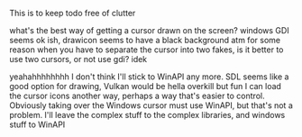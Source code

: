This is to keep todo free of clutter

what's the best way of getting a cursor drawn on the screen?
windows GDI seems ok ish, drawicon seems to have a black background atm for some reason
when you have to separate the cursor into two fakes, is it better to use two cursors, or not use gdi? idek


yeahahhhhhhhh I don't think I'll stick to WinAPI any more. SDL seems like a good option for drawing, Vulkan would be hella overkill but fun
I can load the cursor icons another way, perhaps a way that's easier to control. Obviously taking over the Windows cursor must use WinAPI, but that's not a problem. I'll leave the complex stuff to the complex libraries, and windows stuff to WinAPI